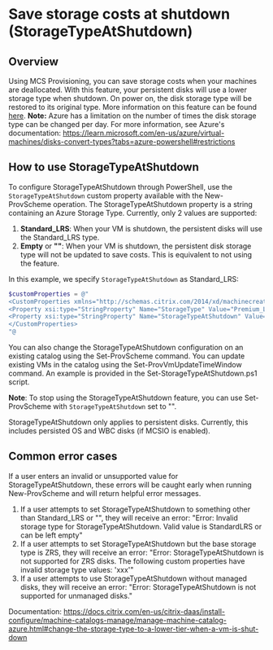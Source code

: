 # Save storage costs at shutdown (StorageTypeAtShutdown)
## Overview
Using MCS Provisioning, you can save storage costs when your machines are deallocated. 
With this feature, your persistent disks will use a lower storage type when shutdown. On power on, the disk storage type will be restored to its original type. More information on this feature can be found [here][Documentation]. **Note:** Azure has a limitation on the number of times the disk storage type can be changed per day. For more information, see Azure's documentation: https://learn.microsoft.com/en-us/azure/virtual-machines/disks-convert-types?tabs=azure-powershell#restrictions

## How to use StorageTypeAtShutdown
To configure StorageTypeAtShutdown through PowerShell, use the `StorageTypeAtShutdown` custom property available with the New-ProvScheme operation. The StorageTypeAtShutdown property is a string containing an Azure Storage Type. Currently, only 2 values are supported:
1. **Standard_LRS**: When your VM is shutdown, the persistent disks will use the Standard_LRS type.
2. **Empty** or **""**: When your VM is shutdown, the persistent disk storage type will not be updated to save costs. This is equivalent to not using the feature.

In this example, we specify `StorageTypeAtShutdown` as Standard_LRS:
```powershell
$customProperties = @"
<CustomProperties xmlns="http://schemas.citrix.com/2014/xd/machinecreation" xmlns:xsi="http://www.w3.org/2001/XMLSchema-instance">
<Property xsi:type="StringProperty" Name="StorageType" Value="Premium_LRS" />
<Property xsi:type="StringProperty" Name="StorageTypeAtShutdown" Value="Standard_LRS" />
</CustomProperties>
"@
```

You can also change the StorageTypeAtShutdown configuration on an existing catalog using the Set-ProvScheme command. You can update existing VMs in the catalog using the Set-ProvVmUpdateTimeWindow command. An example is provided in the Set-StorageTypeAtShutdown.ps1 script. 

**Note**: To stop using the StorageTypeAtShutdown feature, you can use Set-ProvScheme with `StorageTypeAtShutdown` set to "".

StorageTypeAtShutdown only applies to persistent disks. Currently, this includes persisted OS and WBC disks (if MCSIO is enabled).

## Common error cases
If a user enters an invalid or unsupported value for StorageTypeAtShutdown, these errors will be caught early when running New-ProvScheme and will return helpful error messages.

1. If a user attempts to set StorageTypeAtShutdown to something other than Standard_LRS or "", they will receive an error: "Error: Invalid storage type for StorageTypeAtShutdown. Valid value is StandardLRS or can be left empty"
2. If a user attempts to set StorageTypeAtShutdown but the base storage type is ZRS, they will receive an error: "Error: StorageTypeAtShutdown is not supported for ZRS disks. The following custom properties have invalid storage type values: 'xxx'" 
3. If a user attempts to use StorageTypeAtShutdown without managed disks, they will receive an error: "Error: StorageTypeAtShutdown is not supported for unmanaged disks."

Documentation:  https://docs.citrix.com/en-us/citrix-daas/install-configure/machine-catalogs-manage/manage-machine-catalog-azure.html#change-the-storage-type-to-a-lower-tier-when-a-vm-is-shut-down 


[Documentation]: < https://docs.citrix.com/en-us/citrix-daas/install-configure/machine-catalogs-manage/manage-machine-catalog-azure.html#change-the-storage-type-to-a-lower-tier-when-a-vm-is-shut-down >